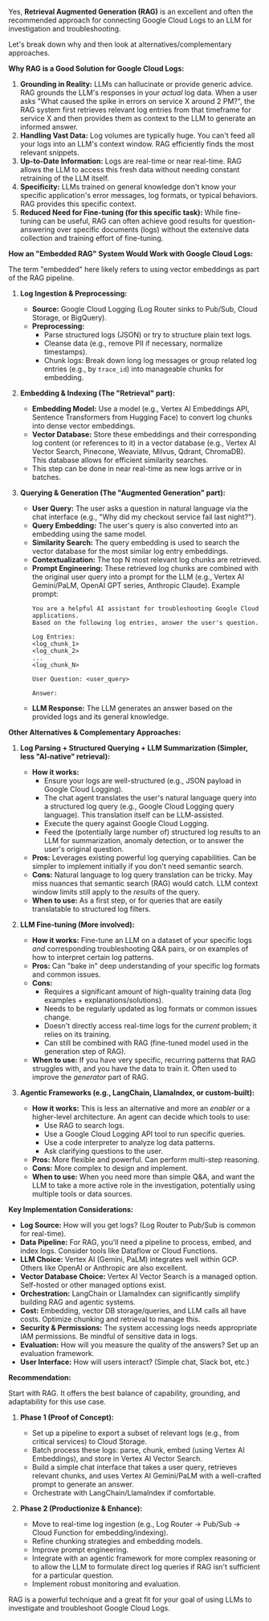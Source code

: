 Yes, **Retrieval Augmented Generation (RAG)** is an excellent and often the recommended approach for connecting Google Cloud Logs to an LLM for investigation and troubleshooting.

Let's break down why and then look at alternatives/complementary approaches.

**Why RAG is a Good Solution for Google Cloud Logs:**

1.  **Grounding in Reality:** LLMs can hallucinate or provide generic advice. RAG grounds the LLM's responses in your *actual* log data. When a user asks "What caused the spike in errors on service X around 2 PM?", the RAG system first retrieves relevant log entries from that timeframe for service X and then provides them as context to the LLM to generate an informed answer.
2.  **Handling Vast Data:** Log volumes are typically huge. You can't feed all your logs into an LLM's context window. RAG efficiently finds the most relevant snippets.
3.  **Up-to-Date Information:** Logs are real-time or near real-time. RAG allows the LLM to access this fresh data without needing constant retraining of the LLM itself.
4.  **Specificity:** LLMs trained on general knowledge don't know your specific application's error messages, log formats, or typical behaviors. RAG provides this specific context.
5.  **Reduced Need for Fine-tuning (for this specific task):** While fine-tuning can be useful, RAG can often achieve good results for question-answering over specific documents (logs) without the extensive data collection and training effort of fine-tuning.

**How an "Embedded RAG" System Would Work with Google Cloud Logs:**

The term "embedded" here likely refers to using vector embeddings as part of the RAG pipeline.

1.  **Log Ingestion & Preprocessing:**
    *   **Source:** Google Cloud Logging (Log Router sinks to Pub/Sub, Cloud Storage, or BigQuery).
    *   **Preprocessing:**
        *   Parse structured logs (JSON) or try to structure plain text logs.
        *   Cleanse data (e.g., remove PII if necessary, normalize timestamps).
        *   Chunk logs: Break down long log messages or group related log entries (e.g., by `trace_id`) into manageable chunks for embedding.

2.  **Embedding & Indexing (The "Retrieval" part):**
    *   **Embedding Model:** Use a model (e.g., Vertex AI Embeddings API, Sentence Transformers from Hugging Face) to convert log chunks into dense vector embeddings.
    *   **Vector Database:** Store these embeddings and their corresponding log content (or references to it) in a vector database (e.g., Vertex AI Vector Search, Pinecone, Weaviate, Milvus, Qdrant, ChromaDB). This database allows for efficient similarity searches.
    *   This step can be done in near real-time as new logs arrive or in batches.

3.  **Querying & Generation (The "Augmented Generation" part):**
    *   **User Query:** The user asks a question in natural language via the chat interface (e.g., "Why did my checkout service fail last night?").
    *   **Query Embedding:** The user's query is also converted into an embedding using the same model.
    *   **Similarity Search:** The query embedding is used to search the vector database for the most similar log entry embeddings.
    *   **Contextualization:** The top N most relevant log chunks are retrieved.
    *   **Prompt Engineering:** These retrieved log chunks are combined with the original user query into a prompt for the LLM (e.g., Vertex AI Gemini/PaLM, OpenAI GPT series, Anthropic Claude). Example prompt:
        ```
        You are a helpful AI assistant for troubleshooting Google Cloud applications.
        Based on the following log entries, answer the user's question.

        Log Entries:
        <log_chunk_1>
        <log_chunk_2>
        ...
        <log_chunk_N>

        User Question: <user_query>

        Answer:
        ```
    *   **LLM Response:** The LLM generates an answer based on the provided logs and its general knowledge.

**Other Alternatives & Complementary Approaches:**

1.  **Log Parsing + Structured Querying + LLM Summarization (Simpler, less "AI-native" retrieval):**
    *   **How it works:**
        *   Ensure your logs are well-structured (e.g., JSON payload in Google Cloud Logging).
        *   The chat agent translates the user's natural language query into a structured log query (e.g., Google Cloud Logging query language). This translation itself can be LLM-assisted.
        *   Execute the query against Google Cloud Logging.
        *   Feed the (potentially large number of) structured log results to an LLM for summarization, anomaly detection, or to answer the user's original question.
    *   **Pros:** Leverages existing powerful log querying capabilities. Can be simpler to implement initially if you don't need semantic search.
    *   **Cons:** Natural language to log query translation can be tricky. May miss nuances that semantic search (RAG) would catch. LLM context window limits still apply to the *results* of the query.
    *   **When to use:** As a first step, or for queries that are easily translatable to structured log filters.

2.  **LLM Fine-tuning (More involved):**
    *   **How it works:** Fine-tune an LLM on a dataset of your specific logs *and* corresponding troubleshooting Q&A pairs, or on examples of how to interpret certain log patterns.
    *   **Pros:** Can "bake in" deep understanding of your specific log formats and common issues.
    *   **Cons:**
        *   Requires a significant amount of high-quality training data (log examples + explanations/solutions).
        *   Needs to be regularly updated as log formats or common issues change.
        *   Doesn't directly access real-time logs for the *current* problem; it relies on its training.
        *   Can still be combined with RAG (fine-tuned model used in the generation step of RAG).
    *   **When to use:** If you have very specific, recurring patterns that RAG struggles with, and you have the data to train it. Often used to improve the *generator* part of RAG.

3.  **Agentic Frameworks (e.g., LangChain, LlamaIndex, or custom-built):**
    *   **How it works:** This is less an alternative and more an *enabler* or a higher-level architecture. An agent can decide which tools to use:
        *   Use RAG to search logs.
        *   Use a Google Cloud Logging API tool to run specific queries.
        *   Use a code interpreter to analyze log data patterns.
        *   Ask clarifying questions to the user.
    *   **Pros:** More flexible and powerful. Can perform multi-step reasoning.
    *   **Cons:** More complex to design and implement.
    *   **When to use:** When you need more than simple Q&A, and want the LLM to take a more active role in the investigation, potentially using multiple tools or data sources.

**Key Implementation Considerations:**

*   **Log Source:** How will you get logs? (Log Router to Pub/Sub is common for real-time).
*   **Data Pipeline:** For RAG, you'll need a pipeline to process, embed, and index logs. Consider tools like Dataflow or Cloud Functions.
*   **LLM Choice:** Vertex AI (Gemini, PaLM) integrates well within GCP. Others like OpenAI or Anthropic are also excellent.
*   **Vector Database Choice:** Vertex AI Vector Search is a managed option. Self-hosted or other managed options exist.
*   **Orchestration:** LangChain or LlamaIndex can significantly simplify building RAG and agentic systems.
*   **Cost:** Embedding, vector DB storage/queries, and LLM calls all have costs. Optimize chunking and retrieval to manage this.
*   **Security & Permissions:** The system accessing logs needs appropriate IAM permissions. Be mindful of sensitive data in logs.
*   **Evaluation:** How will you measure the quality of the answers? Set up an evaluation framework.
*   **User Interface:** How will users interact? (Simple chat, Slack bot, etc.)

**Recommendation:**

Start with RAG. It offers the best balance of capability, grounding, and adaptability for this use case.

1.  **Phase 1 (Proof of Concept):**
    *   Set up a pipeline to export a subset of relevant logs (e.g., from critical services) to Cloud Storage.
    *   Batch process these logs: parse, chunk, embed (using Vertex AI Embeddings), and store in Vertex AI Vector Search.
    *   Build a simple chat interface that takes a user query, retrieves relevant chunks, and uses Vertex AI Gemini/PaLM with a well-crafted prompt to generate an answer.
    *   Orchestrate with LangChain/LlamaIndex if comfortable.

2.  **Phase 2 (Productionize & Enhance):**
    *   Move to real-time log ingestion (e.g., Log Router -> Pub/Sub -> Cloud Function for embedding/indexing).
    *   Refine chunking strategies and embedding models.
    *   Improve prompt engineering.
    *   Integrate with an agentic framework for more complex reasoning or to allow the LLM to formulate direct log queries if RAG isn't sufficient for a particular question.
    *   Implement robust monitoring and evaluation.

RAG is a powerful technique and a great fit for your goal of using LLMs to investigate and troubleshoot Google Cloud Logs.